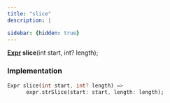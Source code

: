 ```yaml
---
title: "slice"
description: |

sidebar: {hidden: true}
---
```

<span class="dart-code"><strong>[Expr] slice</strong>(<span class="nobr">int start</span>, <span class="nobr">int? length</span>);</span>


### Implementation
```dart
Expr slice(int start, int? length) =>
      expr.strSlice(start: start, length: length);
```

[Expr]: /reference/classes/expr/